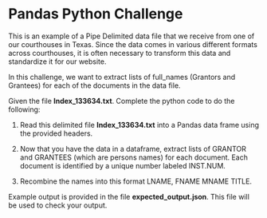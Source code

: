 # Pandas Python Challenge


This is an example of a Pipe Delimited data file that we receive from one of our courthouses in Texas. Since the data comes in various different formats across courthouses, it is often necessary to transform this data and standardize it for our website.

In this challenge, we want to extract lists of full_names (Grantors and Grantees) for each of the documents in the data file.
  

Given the file **Index_133634.txt**. Complete the python code to do the following:

1) Read this delimited file **Index_133634.txt** into a Pandas data frame using the provided headers.

2) Now that you have the data in a dataframe, extract lists of GRANTOR and GRANTEES (which are persons names) for each document. Each document is identified by a unique number labeled INST.NUM. 

3) Recombine the names into this format LNAME, FNAME MNAME TITLE.


Example output is provided in the file **expected_output.json**. This file will be used to check your output.

